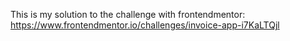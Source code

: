 This is my solution to the challenge with frontendmentor:
https://www.frontendmentor.io/challenges/invoice-app-i7KaLTQjl